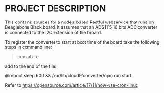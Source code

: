 # PROJECT DESCRIPTION

This contains sources for a nodejs based Restful webservice that runs on Beaglebone Black board.
It assumes that an ADS1115 16 bits ADC converter is connected to the I2C extension of the broard.

To register the converter to start at boot time of the board take the following steps in command line:

>crontab -e

add to the end of the file: 

@reboot sleep 600 && /var/lib/cloud9/converter/npm run start



Refer to https://opensource.com/article/17/11/how-use-cron-linux 
